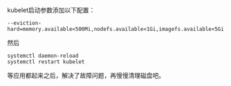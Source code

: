 kubelet启动参数添加以下配置：
```
--eviction-hard=memory.available<500Mi,nodefs.available<1Gi,imagefs.available<5Gi
```
然后
```
systemctl daemon-reload
systemctl restart kubelet
```
等应用都起来之后，解决了故障问题，再慢慢清理磁盘吧。

